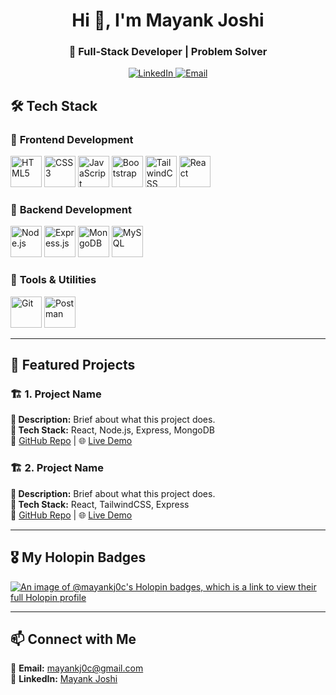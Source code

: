 <h1 align="center">Hi 👋, I'm Mayank Joshi</h1>
<h3 align="center">🚀 Full-Stack Developer | Problem Solver</h3>

<p align="center">
  <a href="https://www.linkedin.com/in/mayank--joshi/">
    <img src="https://img.icons8.com/fluency/48/000000/linkedin.png" alt="LinkedIn" />
  </a>
  <a href="mailto:mayankj0c@gmail.com">
    <img src="https://img.icons8.com/fluency/48/000000/gmail.png" alt="Email" />
  </a>
</p>


## 🛠️ Tech Stack  

### 🔹 **Frontend Development**  
<p align="left">
  <a href="https://developer.mozilla.org/en-US/docs/Web/HTML"><img src="https://cdn.jsdelivr.net/gh/devicons/devicon/icons/html5/html5-original.svg" alt="HTML5" width="50" height="50"/></a>
  <a href="https://developer.mozilla.org/en-US/docs/Web/CSS"><img src="https://cdn.jsdelivr.net/gh/devicons/devicon/icons/css3/css3-original.svg" alt="CSS3" width="50" height="50"/></a>
  <a href="https://developer.mozilla.org/en-US/docs/Web/JavaScript"><img src="https://cdn.jsdelivr.net/gh/devicons/devicon/icons/javascript/javascript-original.svg" alt="JavaScript" width="50" height="50"/></a>
  <a href="https://getbootstrap.com/"><img src="https://cdn.jsdelivr.net/gh/devicons/devicon/icons/bootstrap/bootstrap-original.svg" alt="Bootstrap" width="50" height="50"/></a>
  <a href="https://tailwindcss.com/"><img src="https://www.vectorlogo.zone/logos/tailwindcss/tailwindcss-icon.svg" alt="TailwindCSS" width="50" height="50"/></a>
  <a href="https://react.dev/"><img src="https://cdn.jsdelivr.net/gh/devicons/devicon/icons/react/react-original.svg" alt="React" width="50" height="50"/></a>
</p>

### 🔹 **Backend Development**  
<p align="left">
  <a href="https://nodejs.org/"><img src="https://cdn.jsdelivr.net/gh/devicons/devicon/icons/nodejs/nodejs-original.svg" alt="Node.js" width="50" height="50"/></a>
  <a href="https://expressjs.com/"><img src="https://upload.wikimedia.org/wikipedia/commons/6/64/Expressjs.png" alt="Express.js" width="50" height="50"/></a>
  <a href="https://www.mongodb.com/"><img src="https://cdn.jsdelivr.net/gh/devicons/devicon/icons/mongodb/mongodb-original.svg" alt="MongoDB" width="50" height="50"/></a>
  <a href="https://www.mysql.com/"><img src="https://cdn.jsdelivr.net/gh/devicons/devicon/icons/mysql/mysql-original.svg" alt="MySQL" width="50" height="50"/></a>
</p>

### 🔹 **Tools & Utilities**  
<p align="left">
  <a href="https://git-scm.com/"><img src="https://cdn.jsdelivr.net/gh/devicons/devicon/icons/git/git-original.svg" alt="Git" width="50" height="50"/></a>
  <a href="https://www.postman.com/"><img src="https://www.vectorlogo.zone/logos/getpostman/getpostman-icon.svg" alt="Postman" width="50" height="50"/></a>
</p>

---

## 📂 Featured Projects  

### 🏗️ **1. Project Name**  
**🔹 Description:** Brief about what this project does.  
**🔹 Tech Stack:** React, Node.js, Express, MongoDB  
🔗 [GitHub Repo](https://github.com/your-repo) | 🌐 [Live Demo](#)  

### 🏗️ **2. Project Name**  
**🔹 Description:** Brief about what this project does.  
**🔹 Tech Stack:** React, TailwindCSS, Express  
🔗 [GitHub Repo](https://github.com/your-repo) | 🌐 [Live Demo](#)  

---

## 🎖️ My Holopin Badges  
[![An image of @mayankj0c's Holopin badges, which is a link to view their full Holopin profile](https://holopin.me/mayankj0c)](https://holopin.io/@mayankj0c)  

---

## 📫 Connect with Me  
📧 **Email:** mayankj0c@gmail.com  
💼 **LinkedIn:** [Mayank Joshi](https://www.linkedin.com/in/mayank--joshi/)  
